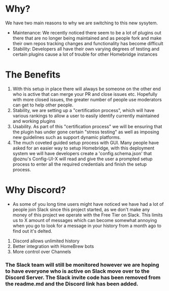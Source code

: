# Why?
 We have two main reasons to why we are switching to this new sysytem.
* Maintenance: We recently noticed there seem to be a lot of plugins out there that are no longer being maintained and as people fork and make their own repos tracking changes and functionality has become difficult
* Stability: Developers all have their own varying degrees of testing and certain plugins cause a lot of trouble for other Homebridge instances
# The Benefits
1. With this setup in place there will always be someone on the other end who is active that can merge your PR and close issues etc. Hopefully with more closed issues, the greater number of people use moderators can get to help other people.
2. Stability, we are setting up a "certification process", which will have various rankings to allow a user to easily identify currently maintained and working plugins
3. Usability. As part of this "certification process" we will be ensuring that the plugin has under gone certain "stress testing" as well as imposing new guidelines such as support dynamic platforms.
4. The much coveted guided setup process with GUI. Many people have asked for an easier way to setup Homebridge, with this deployment system we will have developers create a 'config.schema.json' that @oznu's Config-UI-X will read and give the user a prompted setup process to enter all the required credentials and finish the setup process. 

# Why Discord?
* As some of you long time users might have noticed we have had a lot of people join Slack since this project started, as we don't make any money of this project we operate with the Free Tier on Slack. This limits us to X amount of messages which can become somewhat annoying when you go to look for a message in your history from a month ago to find out it's delted.
1. Discord allows unlimited history
2. Better integration with HomeBrew bots 
3. More control over Channels

### The Slack team will still be monitored however we are hoping to have everyone who is active on Slack move over to the Discord Server. The Slack invite code has been removed from the readme.md and the Discord link has been added.